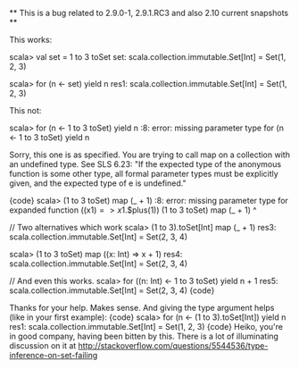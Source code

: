 ** This is a bug related to 2.9.0-1, 2.9.1.RC3 and also 2.10 current snapshots **

This works:

scala> val set = 1 to 3 toSet
set: scala.collection.immutable.Set[Int] = Set(1, 2, 3)

scala> for (n <- set) yield n
res1: scala.collection.immutable.Set[Int] = Set(1, 2, 3)

This not:

scala> for (n <- 1 to 3 toSet) yield n
<console>:8: error: missing parameter type
              for (n <- 1 to 3 toSet) yield n

Sorry, this one is as specified.  You are trying to call map on a collection with an undefined type.  See SLS 6.23: "If the expected type of the anonymous function is some other type, all formal parameter types must be explicitly given, and the expected type of e is undefined."

{code}
scala> (1 to 3 toSet) map (_ + 1)
<console>:8: error: missing parameter type for expanded function ((x$1) => x$1.$plus(1))
              (1 to 3 toSet) map (_ + 1)
                                  ^

// Two alternatives which work
scala> (1 to 3).toSet[Int] map (_ + 1)
res3: scala.collection.immutable.Set[Int] = Set(2, 3, 4)

scala> (1 to 3 toSet) map ((x: Int) => x + 1)
res4: scala.collection.immutable.Set[Int] = Set(2, 3, 4)

// And even this works.
scala> for ((n: Int) <- 1 to 3 toSet) yield n + 1
res5: scala.collection.immutable.Set[Int] = Set(2, 3, 4)
{code}

Thanks for your help. Makes sense. And giving the type argument helps (like in your first example):
{code}
scala> for (n <- (1 to 3).toSet[Int]) yield n
res1: scala.collection.immutable.Set[Int] = Set(1, 2, 3)
{code}
Heiko, you're in good company, having been bitten by this.
There is a lot of illuminating discussion on it at
http://stackoverflow.com/questions/5544536/type-inference-on-set-failing

